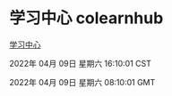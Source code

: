 # 学习中心 colearnhub
[学习中心](http://59.174.26.18:56308/colearnhub/)

2022年 04月 09日 星期六 16:10:01 CST

2022年 04月 09日 星期六 08:10:01 GMT
